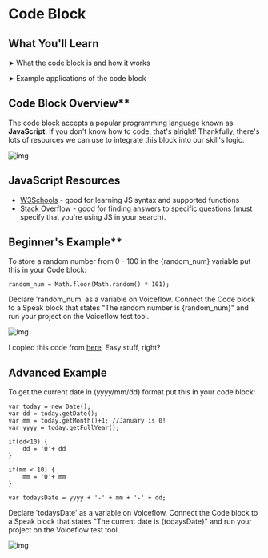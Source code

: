 # Code Block
## What You'll Learn 

➤   What the code block is and how it works

➤   Example applications of the code block

## Code Block Overview**

The code block accepts a popular programming language known as **JavaScript**. If you don't know how to code, that's alright! Thankfully, there's lots of resources we can use to integrate this block into our skill's logic. 

![img](https://downloads.intercomcdn.com/i/o/109208313/0c2cfde1732a1a448196de06/Screen+Shot+2019-03-15+at+5.09.20+PM.png)

## JavaScript Resources

- [W3Schools](https://www.w3schools.com/js/) - good for learning JS syntax and supported functions
- [Stack Overflow](https://stackoverflow.com/) - good for finding answers to specific questions (must specify that you're using JS in your search).

## Beginner's Example**

To store a random number from 0 - 100 in the {random_num} variable put this in your Code block:



```
random_num = Math.floor(Math.random() * 101); 
```

Declare 'random_num' as a variable on Voiceflow. Connect the Code block to a Speak block that states "The random number is {random_num}" and run your project on the Voiceflow test tool. 

![img](https://downloads.intercomcdn.com/i/o/109211439/1b1cf3d2e6f352c8efb1885f/Screen+Shot+2019-03-15+at+5.31.05+PM.png)

I copied this code from [here](https://www.w3schools.com/js/js_random.asp). Easy stuff, right? 

## **Advanced Example**

To get the current date in (yyyy/mm/dd) format put this in your code block:



```
var today = new Date();
var dd = today.getDate();
var mm = today.getMonth()+1; //January is 0!
var yyyy = today.getFullYear();

if(dd<10) {
    dd = '0'+ dd
} 

if(mm < 10) {
    mm = '0'+ mm
} 

var todaysDate = yyyy + '-' + mm + '-' + dd;
```

Declare 'todaysDate' as a variable on Voiceflow. Connect the Code block to a Speak block that states "The current date is {todaysDate}" and run your project on the Voiceflow test tool. 

![img](https://downloads.intercomcdn.com/i/o/109212317/df18448ad436350ac3687076/Screen+Shot+2019-03-15+at+5.38.39+PM.png)

